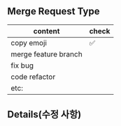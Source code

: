 ## Merge Request Type

| content              | check              |
| -------------------- | ------------------ |
| copy emoji           | :white_check_mark: |
| merge feature branch |                    |
| fix bug              |                    |
| code refactor        |                    |
| etc:                 |                    |

## Details(수정 사항)
